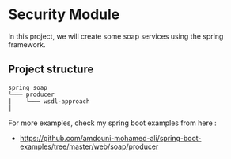 # Security Module

In this project, we will create some soap services using the spring framework.

## Project structure

```
spring soap
└─── producer
|    └─── wsdl-approach
|
```

For more examples, check my spring boot examples from here :

- https://github.com/amdouni-mohamed-ali/spring-boot-examples/tree/master/web/soap/producer
